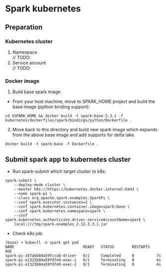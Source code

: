 # Spark kubernetes
## Preparation
### Kubernetes cluster
1. Namespace  
// TODO: 
2. Service account  
// TODO: 
### Docker image
1. Build base spark image
- From your host machine, move to SPARK_HOME project and build the base image (python binding support):
```shell
cd $SPARK_HOME && docker build -t spark:base-3.3.1 -f kubernetes/dockerfiles/spark/bindings/python/Dockerfile .
```
2. Move back to this directory and build new spark image which expands from the above base image and add supports for delta lake.
```shell
docker build -t spark:base -f Dockerfile .
```

## Submit spark app to kubernetes cluster
- Run spark-submit which target cluster to k8s:
```shell
spark-submit \
    --deploy-mode cluster \
    --master k8s://https://kubernetes.docker.internal:6443 \
    --name spark-pi \
    --class org.apache.spark.examples.SparkPi \
    --conf spark.executor.instances=2 \
    --conf spark.kubernetes.container.image=spark:base \
    --conf spark.kubernetes.namespace=spark \
    --conf spark.kubernetes.authenticate.driver.serviceAccountName=spark \
    local:///tmp/spark-examples_2.12-3.3.1.jar
```

- Check k8s job:
```shell
(base) ➜ kubectl -n spark get pod
NAME                               READY   STATUS        RESTARTS   AGE
spark-pi-167abb84a59fcca8-driver   0/1     Completed     0          7s
spark-pi-e1323b84a59fd7e0-exec-1   0/1     Terminating   0          4s
spark-pi-e1323b84a59fd7e0-exec-2   0/1     Terminating   0          4s
```
